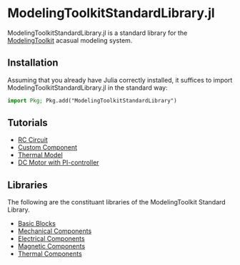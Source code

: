 # ModelingToolkitStandardLibrary.jl

ModelingToolkitStandardLibrary.jl is a standard library for the 
[ModelingToolkit](https://mtk.sciml.ai/dev/) acasual modeling system.

## Installation

Assuming that you already have Julia correctly installed, it suffices to import
ModelingToolkitStandardLibrary.jl in the standard way:

```julia
import Pkg; Pkg.add("ModelingToolkitStandardLibrary")
```

## Tutorials 

- [RC Circuit](http://mtkstdlib.sciml.ai/dev/tutorials/rc_circuit/)
- [Custom Component](http://mtkstdlib.sciml.ai/dev/tutorials/custom_component/)
- [Thermal Model](http://mtkstdlib.sciml.ai/dev/tutorials/thermal_model/)
- [DC Motor with PI-controller](http://mtkstdlib.sciml.ai/dev/tutorials/dc_motor_pi/)

## Libraries

The following are the constituant libraries of the ModelingToolkit Standard Library.

- [Basic Blocks](http://mtkstdlib.sciml.ai/dev/API/blocks/)
- [Mechanical Components](http://mtkstdlib.sciml.ai/dev/API/mechanical/)
- [Electrical Components](http://mtkstdlib.sciml.ai/dev/API/electrical/)
- [Magnetic Components](http://mtkstdlib.sciml.ai/dev/API/magnetic/)
- [Thermal Components](http://mtkstdlib.sciml.ai/dev/API/thermal/)

